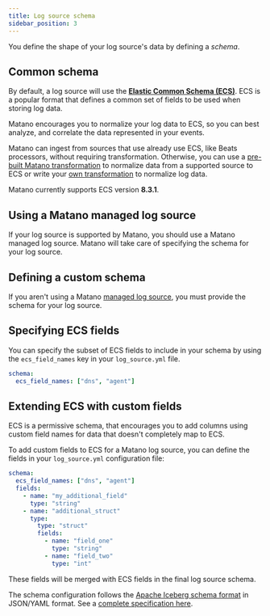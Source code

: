 ```yaml
---
title: Log source schema
sidebar_position: 3
---
```


You define the shape of your log source's data by defining a *schema*.

## Common schema

By default, a log source will use the [**Elastic Common Schema (ECS)**](https://www.elastic.co/guide/en/ecs/current/ecs-reference.html). ECS is a popular format that defines a common set of fields to be used when storing log data. 

Matano encourages you to normalize your log data to ECS, so you can best analyze, and correlate the data represented in your events.

Matano can ingest from sources that use already use ECS, like Beats processors, without requiring transformation. Otherwise, you can use a [pre-built Matano transformation](#) to normalize data from a supported source to ECS or write your [own transformation](#) to normalize log data.

Matano currently supports ECS version **8.3.1**.

## Using a Matano managed log source

If your log source is supported by Matano, you should use a Matano managed log source. Matano will take care of specifying the schema for your log source.

## Defining a custom schema

If you aren't using a Matano [managed log source](#), you must provide the schema for your log source.

## Specifying ECS fields

You can specify the subset of ECS fields to include in your schema by using the `ecs_field_names` key in your `log_source.yml` file.

```yml
schema:
  ecs_field_names: ["dns", "agent"]
```

## Extending ECS with custom fields

ECS is a permissive schema, that encourages you to add columns using custom field names for data that doesn't completely map to ECS. 

To add custom fields to ECS for a Matano log source, you can define the fields in your `log_source.yml` configuration file:

```yml
schema:
  ecs_field_names: ["dns", "agent"]
  fields:
    - name: "my_additional_field"
      type: "string"
    - name: "additional_struct"
      type:
        type: "struct"
        fields:
          - name: "field_one"
            type: "string"
          - name: "field_two"
            type: "int"
```

These fields will be merged with ECS fields in the final log source schema.

The schema configuration follows the [Apache Iceberg schema format](https://iceberg.apache.org/spec/#schemas) in JSON/YAML format. See a [complete specification here](https://iceberg.apache.org/spec/#schemas).

